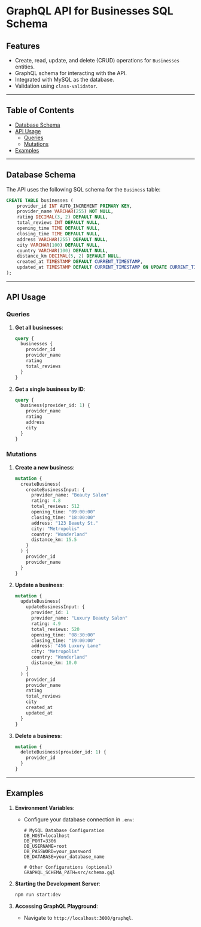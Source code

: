 # **GraphQL API for Businesses SQL Schema**

## **Features**

- Create, read, update, and delete (CRUD) operations for `Businesses` entities.
- GraphQL schema for interacting with the API.
- Integrated with MySQL as the database.
- Validation using `class-validator`.

---

## **Table of Contents**

- [Database Schema](#database-schema)
- [API Usage](#api-usage)
  - [Queries](#queries)
  - [Mutations](#mutations)
- [Examples](#examples)

---

## **Database Schema**

The API uses the following SQL schema for the `Business` table:

```sql
CREATE TABLE businesses (
    provider_id INT AUTO_INCREMENT PRIMARY KEY,
    provider_name VARCHAR(255) NOT NULL,
    rating DECIMAL(3, 2) DEFAULT NULL,
    total_reviews INT DEFAULT NULL,
    opening_time TIME DEFAULT NULL,
    closing_time TIME DEFAULT NULL,
    address VARCHAR(255) DEFAULT NULL,
    city VARCHAR(100) DEFAULT NULL,
    country VARCHAR(100) DEFAULT NULL,
    distance_km DECIMAL(5, 2) DEFAULT NULL,
    created_at TIMESTAMP DEFAULT CURRENT_TIMESTAMP,
    updated_at TIMESTAMP DEFAULT CURRENT_TIMESTAMP ON UPDATE CURRENT_TIMESTAMP
);
```

---

## **API Usage**

### **Queries**

1. **Get all businesses**:

   ```graphql
   query {
     businesses {
       provider_id
       provider_name
       rating
       total_reviews
     }
   }
   ```

2. **Get a single business by ID**:
   ```graphql
   query {
     business(provider_id: 1) {
       provider_name
       rating
       address
       city
     }
   }
   ```

### **Mutations**

1. **Create a new business**:

   ```graphql
   mutation {
     createBusiness(
       createBusinessInput: {
         provider_name: "Beauty Salon"
         rating: 4.8
         total_reviews: 512
         opening_time: "09:00:00"
         closing_time: "18:00:00"
         address: "123 Beauty St."
         city: "Metropolis"
         country: "Wonderland"
         distance_km: 15.5
       }
     ) {
       provider_id
       provider_name
     }
   }
   ```

2. **Update a business**:

   ```graphql
   mutation {
     updateBusiness(
       updateBusinessInput: {
         provider_id: 1
         provider_name: "Luxury Beauty Salon"
         rating: 4.9
         total_reviews: 520
         opening_time: "08:30:00"
         closing_time: "19:00:00"
         address: "456 Luxury Lane"
         city: "Metropolis"
         country: "Wonderland"
         distance_km: 10.0
       }
     ) {
       provider_id
       provider_name
       rating
       total_reviews
       city
       created_at
       updated_at
     }
   }
   ```

3. **Delete a business**:
   ```graphql
   mutation {
     deleteBusiness(provider_id: 1) {
       provider_id
     }
   }
   ```

---

## **Examples**

1. **Environment Variables**:

   - Configure your database connection in `.env`:
     ```env
     # MySQL Database Configuration
     DB_HOST=localhost
     DB_PORT=3306
     DB_USERNAME=root
     DB_PASSWORD=your_password
     DB_DATABASE=your_database_name

     # Other Configurations (optional)
     GRAPHQL_SCHEMA_PATH=src/schema.gql
     ```

2. **Starting the Development Server**:

   ```bash
   npm run start:dev
   ```

3. **Accessing GraphQL Playground**:
   - Navigate to `http://localhost:3000/graphql`.
